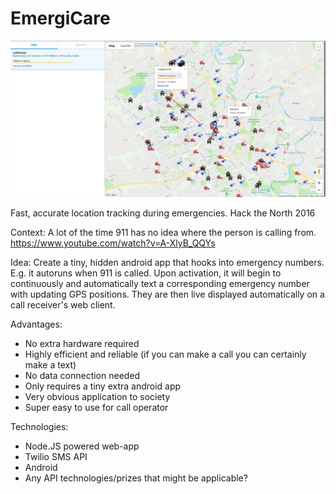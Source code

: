 # EmergiCare

![Screenshot of Operator Dashboard](screenshot.png)

Fast, accurate location tracking during emergencies. Hack the North 2016

Context: A lot of the time 911 has no idea where the person is calling from.
https://www.youtube.com/watch?v=A-XlyB_QQYs

Idea: Create a tiny, hidden android app that hooks into emergency numbers. E.g. it autoruns when 911
is called. Upon activation, it will begin to continuously and automatically text a corresponding
emergency number with updating GPS positions. They are then live displayed automatically on a call
receiver's web client. 

Advantages:

 - No extra hardware required
 - Highly efficient and reliable (if you can make a call you can certainly make a text)
 - No data connection needed
 - Only requires a tiny extra android app
 - Very obvious application to society
 - Super easy to use for call operator

Technologies:

 - Node.JS powered web-app 
 - Twilio SMS API
 - Android
 - Any API technologies/prizes that might be applicable?
